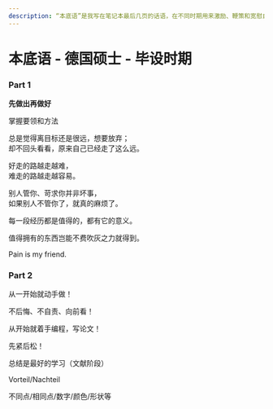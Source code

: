 ```yaml
---
description: “本底语”是我写在笔记本最后几页的话语，在不同时期用来激励、鞭策和宽慰自己，类似座右铭。
---
```


# 本底语 - 德国硕士 - 毕设时期

### **Part 1**

**先做出再做好**

掌握要领和方法

总是觉得离目标还是很远，想要放弃；  
                 却不回头看看，原来自己已经走了这么远。

好走的路越走越难，  
                 难走的路越走越容易。

别人管你、苛求你并非坏事，  
                 如果别人不管你了，就真的麻烦了。

每一段经历都是值得的，都有它的意义。

值得拥有的东西岂能不费吹灰之力就得到。

Pain is my friend.

### Part 2

从一开始就动手做！

不后悔、不自责、向前看！

从开始就着手编程，写论文！

先紧后松！

总结是最好的学习（文献阶段）

Vorteil/Nachteil

不同点/相同点/数字/颜色/形状等

